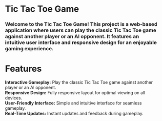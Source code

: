 <h1>Tic Tac Toe Game</h1>
<h3>Welcome to the Tic Tac Toe Game! This project is a web-based application where users can play the classic Tic Tac Toe game against another player or an AI opponent. It features an intuitive user interface and responsive design for an enjoyable gaming experience.</h3>

<h1>Features</h1>
<b>Interactive Gameplay:</b> Play the classic Tic Tac Toe game against another player or an AI opponent.<br>
<b>Responsive Design:</b> Fully responsive layout for optimal viewing on all devices.<br>
<b>User-Friendly Interface:</b> Simple and intuitive interface for seamless gameplay.<br>
<b>Real-Time Updates:</b> Instant updates and feedback during gameplay.<br>
 
 
